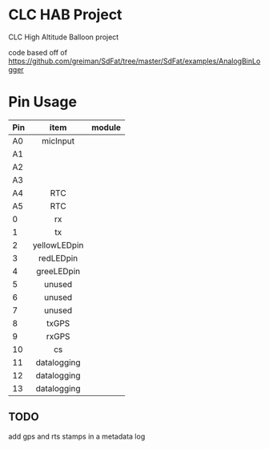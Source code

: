 CLC HAB Project
===============

CLC High Altitude Balloon project

code based off of https://github.com/greiman/SdFat/tree/master/SdFat/examples/AnalogBinLogger

# Pin Usage

|Pin|item|module|
|:--|:--:|-----:|
|A0|micInput||
|A1|||
|A2|||
|A3|||
|A4|RTC||
|A5|RTC||
|0|rx||
|1|tx||
|2|yellowLEDpin||
|3|redLEDpin||
|4|greeLEDpin||
|5|unused||
|6|unused||
|7|unused||
|8|txGPS|
|9|rxGPS||
|10|cs||
|11|datalogging||
|12|datalogging||
|13|datalogging||

## TODO

add gps and rts stamps in a metadata log

